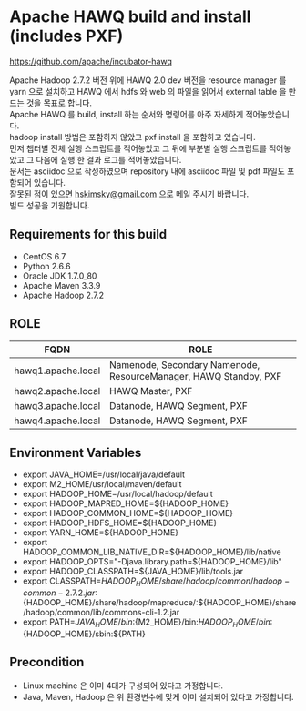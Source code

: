 # Apache HAWQ build and install (includes PXF)

https://github.com/apache/incubator-hawq

Apache Hadoop 2.7.2 버전 위에 HAWQ 2.0 dev 버전을 resource manager 를 yarn 으로 설치하고 HAWQ 에서 hdfs 와 web 의 파일을 읽어서 external table 을 만드는 것을 목표로 합니다.  
Apache HAWQ 를 build, install 하는 순서와 명령어를 아주 자세하게 적어놓았습니다.  
hadoop install 방법은 포함하지 않았고 pxf install 을 포함하고 있습니다.  
먼저 챕터별 전체 실행 스크립트를 적어놓았고 그 뒤에 부분별 실행 스크립트를 적어놓았고 그 다음에 실행 한 결과 로그를 적어놓았습니다.  
문서는 asciidoc 으로 작성하였으며 repository 내에 asciidoc 파일 및 pdf 파일도 포함되어 있습니다.  
잘못된 점이 있으면 hskimsky@gmail.com 으로 메일 주시기 바랍니다.  
빌드 성공을 기원합니다.

## Requirements for this build

* CentOS 6.7
* Python 2.6.6
* Oracle JDK 1.7.0_80
* Apache Maven 3.3.9
* Apache Hadoop 2.7.2

## ROLE

|FQDN               |ROLE   |
|-------------------|-------|
|hawq1.apache.local |Namenode, Secondary Namenode, ResourceManager, HAWQ Standby, PXF|
|hawq2.apache.local |HAWQ Master, PXF|
|hawq3.apache.local |Datanode, HAWQ Segment, PXF|
|hawq4.apache.local |Datanode, HAWQ Segment, PXF|

## Environment Variables
* export JAVA_HOME=/usr/local/java/default
* export M2_HOME/usr/local/maven/default
* export HADOOP_HOME=/usr/local/hadoop/default
* export HADOOP_MAPRED_HOME=${HADOOP_HOME}
* export HADOOP_COMMON_HOME=${HADOOP_HOME}
* export HADOOP_HDFS_HOME=${HADOOP_HOME}
* export YARN_HOME=${HADOOP_HOME}
* export HADOOP_COMMON_LIB_NATIVE_DIR=${HADOOP_HOME}/lib/native
* export HADOOP_OPTS="-Djava.library.path=${HADOOP_HOME}/lib"
* export HADOOP_CLASSPATH=${JAVA_HOME}/lib/tools.jar
* export CLASSPATH=${HADOOP_HOME}/share/hadoop/common/hadoop-common-2.7.2.jar:${HADOOP_HOME}/share/hadoop/mapreduce/:${HADOOP_HOME}/share/hadoop/common/lib/commons-cli-1.2.jar
* export PATH=${JAVA_HOME}/bin:${M2_HOME}/bin:${HADOOP_HOME}/bin:${HADOOP_HOME}/sbin:${PATH}

## Precondition

* Linux machine 은 이미 4대가 구성되어 있다고 가정합니다.
* Java, Maven, Hadoop 은 위 환경변수에 맞게 이미 설치되어 있다고 가정합니다.
